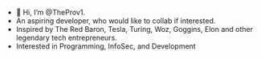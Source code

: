 - 👋 Hi, I’m @TheProv1.
- An aspiring developer, who would like to collab if interested.
- Inspired by The Red Baron, Tesla, Turing, Woz, Goggins, Elon and other legendary tech entrepreneurs. 
- Interested in Programming, InfoSec, and Development

<!---
TheProv1/TheProv1 is a ✨ special ✨ repository because its `README.md` (this file) appears on your GitHub profile.
You can click the Preview link to take a look at your changes.
--->
